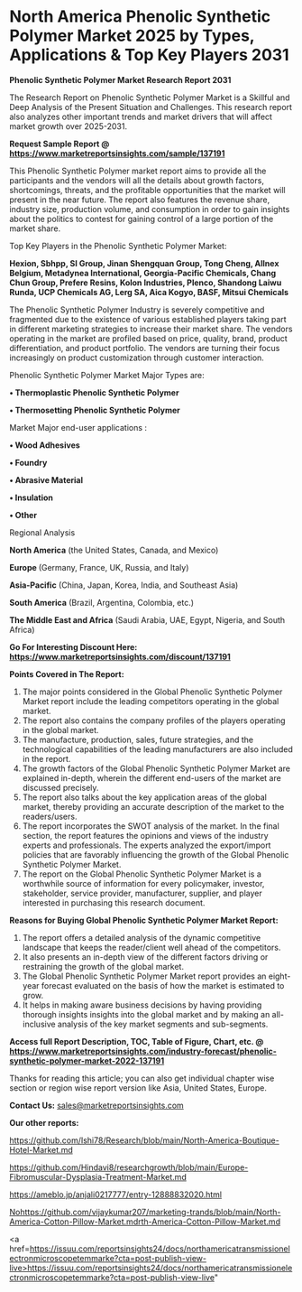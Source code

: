 # North America Phenolic Synthetic Polymer Market 2025 by Types, Applications & Top Key Players 2031

<strong>Phenolic Synthetic Polymer Market Research Report 2031</strong>

The Research Report on Phenolic Synthetic Polymer Market is a Skillful and Deep Analysis of the Present Situation and Challenges. This research report also analyzes other important trends and market drivers that will affect market growth over 2025-2031.

<strong>Request Sample Report @ <a href=https://www.marketreportsinsights.com/sample/137191>https://www.marketreportsinsights.com/sample/137191</a></strong>

This Phenolic Synthetic Polymer market report aims to provide all the participants and the vendors will all the details about growth factors, shortcomings, threats, and the profitable opportunities that the market will present in the near future. The report also features the revenue share, industry size, production volume, and consumption in order to gain insights about the politics to contest for gaining control of a large portion of the market share.

Top Key Players in the Phenolic Synthetic Polymer Market:

<strong>Hexion, Sbhpp, SI Group, Jinan Shengquan Group, Tong Cheng, Allnex Belgium, Metadynea International, Georgia-Pacific Chemicals, Chang Chun Group, Prefere Resins, Kolon Industries, Plenco, Shandong Laiwu Runda, UCP Chemicals AG, Lerg SA, Aica Kogyo, BASF, Mitsui Chemicals</strong>

The Phenolic Synthetic Polymer Industry is severely competitive and fragmented due to the existence of various established players taking part in different marketing strategies to increase their market share. The vendors operating in the market are profiled based on price, quality, brand, product differentiation, and product portfolio. The vendors are turning their focus increasingly on product customization through customer interaction.

Phenolic Synthetic Polymer Market Major Types are:

<strong>• Thermoplastic Phenolic Synthetic Polymer

• Thermosetting Phenolic Synthetic Polymer</strong>

Market Major end-user applications :

<strong>• Wood Adhesives

• Foundry

• Abrasive Material

• Insulation

• Other</strong>

Regional Analysis

</u><strong><b>North America</b></strong> (the United States, Canada, and Mexico)

<strong><b>Europe </b></strong>(Germany, France, UK, Russia, and Italy)

<strong><b>Asia-Pacific</b></strong> (China, Japan, Korea, India, and Southeast Asia)

<strong><b>South America</b></strong> (Brazil, Argentina, Colombia, etc.)

<strong><b>The Middle East and Africa</b></strong> (Saudi Arabia, UAE, Egypt, Nigeria, and South Africa)

<strong>Go For Interesting Discount Here: <a href=https://www.marketreportsinsights.com/discount/137191>https://www.marketreportsinsights.com/discount/137191</a></strong>

<strong>Points Covered in The Report:</strong>
<ol>
  <li>The major points considered in the Global Phenolic Synthetic Polymer Market report include the leading competitors operating in the global market.</li>
  <li>The report also contains the company profiles of the players operating in the global market.</li>
  <li>The manufacture, production, sales, future strategies, and the technological capabilities of the leading manufacturers are also included in the report.</li>
  <li>The growth factors of the Global Phenolic Synthetic Polymer Market are explained in-depth, wherein the different end-users of the market are discussed precisely.</li>
  <li>The report also talks about the key application areas of the global market, thereby providing an accurate description of the market to the readers/users.</li>
  <li>The report incorporates the SWOT analysis of the market. In the final section, the report features the opinions and views of the industry experts and professionals. The experts analyzed the export/import policies that are favorably influencing the growth of the Global Phenolic Synthetic Polymer Market.</li>
  <li>The report on the Global Phenolic Synthetic Polymer Market is a worthwhile source of information for every policymaker, investor, stakeholder, service provider, manufacturer, supplier, and player interested in purchasing this research document.</li>
</ol>
<strong>Reasons for Buying Global Phenolic Synthetic Polymer Market Report:</strong>

<ol>
  <li>The report offers a detailed analysis of the dynamic competitive landscape that keeps the reader/client well ahead of the competitors.</li>
  <li>It also presents an in-depth view of the different factors driving or restraining the growth of the global market.</li>
  <li>The Global Phenolic Synthetic Polymer Market report provides an eight-year forecast evaluated on the basis of how the market is estimated to grow.</li>
  <li>It helps in making aware business decisions by having providing thorough insights insights into the global market and by making an all-inclusive analysis of the key market segments and sub-segments.</li>
</ol>
<strong>Access full Report Description, TOC, Table of Figure, Chart, etc. @ <a href=https://www.marketreportsinsights.com/industry-forecast/phenolic-synthetic-polymer-market-2022-137191>https://www.marketreportsinsights.com/industry-forecast/phenolic-synthetic-polymer-market-2022-137191</a></strong>


Thanks for reading this article; you can also get individual chapter wise section or region wise report version like Asia, United States, Europe.

<strong>Contact Us:</strong>
sales@marketreportsinsights.com

<strong>Our other reports:</strong>

<a href=https://github.com/Ishi78/Research/blob/main/North-America-Boutique-Hotel-Market.md>https://github.com/Ishi78/Research/blob/main/North-America-Boutique-Hotel-Market.md</a>

<a href=https://github.com/Hindavi8/researchgrowth/blob/main/Europe-Fibromuscular-Dysplasia-Treatment-Market.md>https://github.com/Hindavi8/researchgrowth/blob/main/Europe-Fibromuscular-Dysplasia-Treatment-Market.md</a>

<a href=https://ameblo.jp/anjali0217777/entry-12888832020.html>https://ameblo.jp/anjali0217777/entry-12888832020.html</a>

<a href=Nohttps://github.com/vijaykumar207/marketing-trands/blob/main/North-America-Cotton-Pillow-Market.mdrth-America-Cotton-Pillow-Market.md>Nohttps://github.com/vijaykumar207/marketing-trands/blob/main/North-America-Cotton-Pillow-Market.mdrth-America-Cotton-Pillow-Market.md</a>

<a href=https://issuu.com/reportsinsights24/docs/northamericatransmissionelectronmicroscopetemmarke?cta=post-publish-view-live>https://issuu.com/reportsinsights24/docs/northamericatransmissionelectronmicroscopetemmarke?cta=post-publish-view-live</a>"
